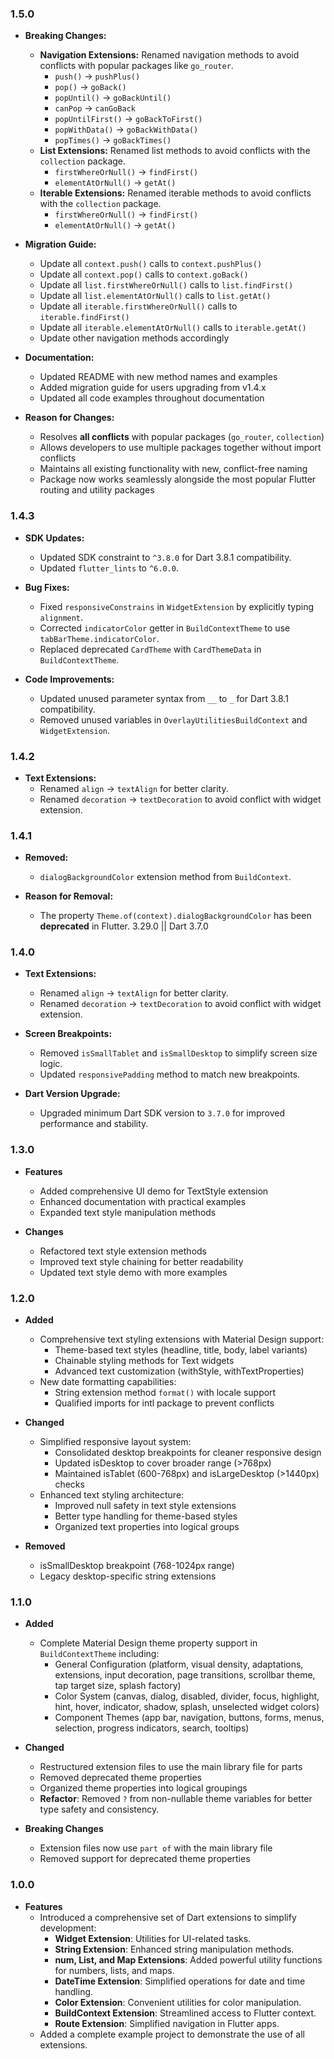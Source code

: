 ### 1.5.0

- **Breaking Changes:**
    - **Navigation Extensions:** Renamed navigation methods to avoid conflicts with popular packages like `go_router`.
        - `push()` → `pushPlus()`
        - `pop()` → `goBack()`
        - `popUntil()` → `goBackUntil()`
        - `canPop` → `canGoBack`
        - `popUntilFirst()` → `goBackToFirst()`
        - `popWithData()` → `goBackWithData()`
        - `popTimes()` → `goBackTimes()`
    - **List Extensions:** Renamed list methods to avoid conflicts with the `collection` package.
        - `firstWhereOrNull()` → `findFirst()`
        - `elementAtOrNull()` → `getAt()`
    - **Iterable Extensions:** Renamed iterable methods to avoid conflicts with the `collection` package.
        - `firstWhereOrNull()` → `findFirst()`
        - `elementAtOrNull()` → `getAt()`

- **Migration Guide:**
    - Update all `context.push()` calls to `context.pushPlus()`
    - Update all `context.pop()` calls to `context.goBack()`
    - Update all `list.firstWhereOrNull()` calls to `list.findFirst()`
    - Update all `list.elementAtOrNull()` calls to `list.getAt()`
    - Update all `iterable.firstWhereOrNull()` calls to `iterable.findFirst()`
    - Update all `iterable.elementAtOrNull()` calls to `iterable.getAt()`
    - Update other navigation methods accordingly

- **Documentation:**
    - Updated README with new method names and examples
    - Added migration guide for users upgrading from v1.4.x
    - Updated all code examples throughout documentation

- **Reason for Changes:**
    - Resolves **all conflicts** with popular packages (`go_router`, `collection`)
    - Allows developers to use multiple packages together without import conflicts
    - Maintains all existing functionality with new, conflict-free naming
    - Package now works seamlessly alongside the most popular Flutter routing and utility packages


### 1.4.3

- **SDK Updates:**
    - Updated SDK constraint to `^3.8.0` for Dart 3.8.1 compatibility.
    - Updated `flutter_lints` to `^6.0.0`.

- **Bug Fixes:**
    - Fixed `responsiveConstrains` in `WidgetExtension` by explicitly typing `alignment`.
    - Corrected `indicatorColor` getter in `BuildContextTheme` to use `tabBarTheme.indicatorColor`.
    - Replaced deprecated `CardTheme` with `CardThemeData` in `BuildContextTheme`.

- **Code Improvements:**
    - Updated unused parameter syntax from `__` to `_` for Dart 3.8.1 compatibility.
    - Removed unused variables in `OverlayUtilitiesBuildContext` and `WidgetExtension`.


### 1.4.2

- **Text Extensions:**
    - Renamed `align` → `textAlign` for better clarity.
    - Renamed `decoration` → `textDecoration` to avoid conflict with widget extension.


### 1.4.1

- **Removed:**
    - `dialogBackgroundColor` extension method from `BuildContext`.

- **Reason for Removal:**
    - The property `Theme.of(context).dialogBackgroundColor` has been **deprecated** in Flutter.
      3.29.0 || Dart 3.7.0

### 1.4.0

- **Text Extensions:**
    - Renamed `align` → `textAlign` for better clarity.
    - Renamed `decoration` → `textDecoration` to avoid conflict with widget extension.

- **Screen Breakpoints:**
    - Removed `isSmallTablet` and `isSmallDesktop` to simplify screen size logic.
    - Updated `responsivePadding` method to match new breakpoints.

- **Dart Version Upgrade:**
    - Upgraded minimum Dart SDK version to `3.7.0` for improved performance and stability.

### 1.3.0

- **Features**
  - Added comprehensive UI demo for TextStyle extension
  - Enhanced documentation with practical examples
  - Expanded text style manipulation methods

- **Changes**
    - Refactored text style extension methods
    - Improved text style chaining for better readability
    - Updated text style demo with more examples

### 1.2.0

- **Added**
    - Comprehensive text styling extensions with Material Design support:
        - Theme-based text styles (headline, title, body, label variants)
        - Chainable styling methods for Text widgets
        - Advanced text customization (withStyle, withTextProperties)
    - New date formatting capabilities:
        - String extension method `format()` with locale support
        - Qualified imports for intl package to prevent conflicts

- **Changed**
    - Simplified responsive layout system:
        - Consolidated desktop breakpoints for cleaner responsive design
        - Updated isDesktop to cover broader range (>768px)
        - Maintained isTablet (600-768px) and isLargeDesktop (>1440px) checks
    - Enhanced text styling architecture:
        - Improved null safety in text style extensions
        - Better type handling for theme-based styles
        - Organized text properties into logical groups

- **Removed**
    - isSmallDesktop breakpoint (768-1024px range)
    - Legacy desktop-specific string extensions

### 1.1.0

- **Added**
    - Complete Material Design theme property support in `BuildContextTheme` including:
        - General Configuration (platform, visual density, adaptations, extensions, input
          decoration, page transitions, scrollbar theme, tap target size, splash factory)
        - Color System (canvas, dialog, disabled, divider, focus, highlight, hint, hover, indicator,
          shadow, splash, unselected widget colors)
        - Component Themes (app bar, navigation, buttons, forms, menus, selection, progress
          indicators, search, tooltips)

- **Changed**
    - Restructured extension files to use the main library file for parts
    - Removed deprecated theme properties
    - Organized theme properties into logical groupings
    - **Refactor**: Removed `?` from non-nullable theme variables for better type safety and
      consistency.

- **Breaking Changes**
    - Extension files now use `part of` with the main library file
    - Removed support for deprecated theme properties

### 1.0.0

- **Features**
    - Introduced a comprehensive set of Dart extensions to simplify development:
        - **Widget Extension**: Utilities for UI-related tasks.
        - **String Extension**: Enhanced string manipulation methods.
        - **num, List, and Map Extensions**: Added powerful utility functions for numbers, lists,
          and maps.
        - **DateTime Extension**: Simplified operations for date and time handling.
        - **Color Extension**: Convenient utilities for color manipulation.
        - **BuildContext Extension**: Streamlined access to Flutter context.
        - **Route Extension**: Simplified navigation in Flutter apps.
    - Added a complete example project to demonstrate the use of all extensions.
